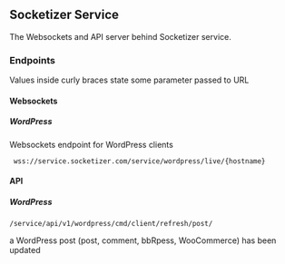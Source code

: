 ## Socketizer Service

The Websockets and API server behind Socketizer service.

### Endpoints

Values inside curly braces state some parameter passed to URL

#### Websockets

##### WordPress

 Websockets endpoint for WordPress clients

```
 wss://service.socketizer.com/service/wordpress/live/{hostname}
```


#### API

##### WordPress
 
 ```/service/api/v1/wordpress/cmd/client/refresh/post/``` 
 
 a WordPress post (post, comment, bbRpess, WooCommerce) has been updated
